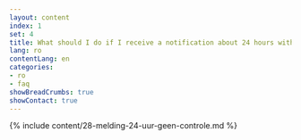 ```yaml
---
layout: content
index: 1
set: 4
title: What should I do if I receive a notification about 24 hours with no checks by the app?
lang: ro
contentLang: en
categories:
- ro
- faq
showBreadCrumbs: true
showContact: true
---
```

{% include content/28-melding-24-uur-geen-controle.md %}
